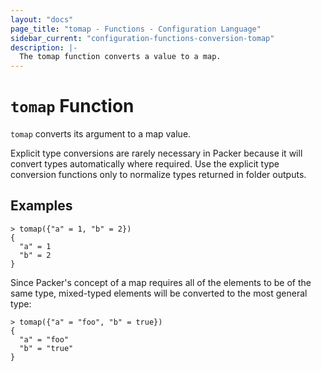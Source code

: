 ```yaml
---
layout: "docs"
page_title: "tomap - Functions - Configuration Language"
sidebar_current: "configuration-functions-conversion-tomap"
description: |-
  The tomap function converts a value to a map.
---
```


# `tomap` Function


`tomap` converts its argument to a map value.

Explicit type conversions are rarely necessary in Packer because it will
convert types automatically where required. Use the explicit type conversion
functions only to normalize types returned in folder outputs.

## Examples

```
> tomap({"a" = 1, "b" = 2})
{
  "a" = 1
  "b" = 2
}
```

Since Packer's concept of a map requires all of the elements to be of the
same type, mixed-typed elements will be converted to the most general type:

```
> tomap({"a" = "foo", "b" = true})
{
  "a" = "foo"
  "b" = "true"
}
```
